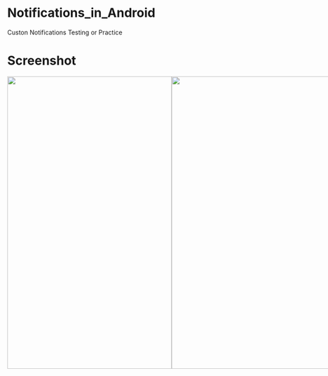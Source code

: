# Notifications_in_Android
Custon Notifications Testing or Practice

# Screenshot 

<div style="display: flex; flex-direction: row;">
 <img src="https://github.com/muhsan-javed/Notifications_in_Android/assets/67718185/10ceea5c-c0dc-4c79-8f5a-8b180265a984" width="375" height="667">
 <img src="https://github.com/muhsan-javed/Notifications_in_Android/assets/67718185/c049fb30-3e2e-4b83-82bf-299c3df86157" width="375" height="667">
 <img src="https://github.com/muhsan-javed/Notifications_in_Android/assets/67718185/2abbc09c-6ad2-4047-9b67-a29ddb801eb3" width="375" height="667">
 <img src="https://github.com/muhsan-javed/Notifications_in_Android/assets/67718185/cfddb5ce-cb7d-429b-a5a5-113e51a6f6c0" width="375" height="667">
 
</div>

